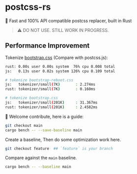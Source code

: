 # postcss-rs

🚀 Fast and 100% API compatible postcss replacer, built in Rust

> ⚠️ DO NOT USE. STILL WORK IN PROGRESS.

## Performance Improvement 

Tokenize [bootstrap.css](./assets/bootstrap.css) (Compare with postcss.js):

```bash
rust: 0.00s user 0.00s system  76% cpu 0.008 total
js:   0.13s user 0.02s system 126% cpu 0.109 total

# tokenize bootstrap-reboot.css
js:   tokenizer/small(7K)       : 2.274ms
rust: tokenizer/small(7K)       : 0.160ms

# tokenize bootstrap.css
js:   tokenizer/small(201K)     : 31.367ms
rust: tokenizer/small(201K)     : 2.4582ms
```

🎉 Welcome contribute, here is a guide:

```bash
git checkout main
cargo bench -- --save-baseline main
```

Create a baseline, Then do some optimization work here.

```bash
git checkout feature  ## `feature` is your branch 
```

Compare against the `main` baseline.

```bash
cargo bench -- --baseline main
```
